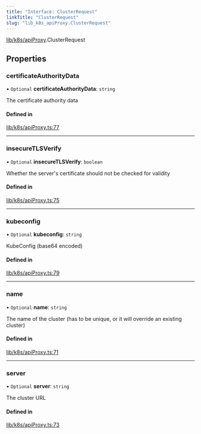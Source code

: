 ```yaml
---
title: "Interface: ClusterRequest"
linkTitle: "ClusterRequest"
slug: "lib_k8s_apiProxy.ClusterRequest"
---
```


[lib/k8s/apiProxy](../modules/lib_k8s_apiProxy.md).ClusterRequest

## Properties

### certificateAuthorityData

• `Optional` **certificateAuthorityData**: `string`

The certificate authority data

#### Defined in

[lib/k8s/apiProxy.ts:77](https://github.com/headlamp-k8s/headlamp/blob/e3b4c5c7/frontend/src/lib/k8s/apiProxy.ts#L77)

___

### insecureTLSVerify

• `Optional` **insecureTLSVerify**: `boolean`

Whether the server's certificate should not be checked for validity

#### Defined in

[lib/k8s/apiProxy.ts:75](https://github.com/headlamp-k8s/headlamp/blob/e3b4c5c7/frontend/src/lib/k8s/apiProxy.ts#L75)

___

### kubeconfig

• `Optional` **kubeconfig**: `string`

KubeConfig (base64 encoded)

#### Defined in

[lib/k8s/apiProxy.ts:79](https://github.com/headlamp-k8s/headlamp/blob/e3b4c5c7/frontend/src/lib/k8s/apiProxy.ts#L79)

___

### name

• `Optional` **name**: `string`

The name of the cluster (has to be unique, or it will override an existing cluster)

#### Defined in

[lib/k8s/apiProxy.ts:71](https://github.com/headlamp-k8s/headlamp/blob/e3b4c5c7/frontend/src/lib/k8s/apiProxy.ts#L71)

___

### server

• `Optional` **server**: `string`

The cluster URL

#### Defined in

[lib/k8s/apiProxy.ts:73](https://github.com/headlamp-k8s/headlamp/blob/e3b4c5c7/frontend/src/lib/k8s/apiProxy.ts#L73)

